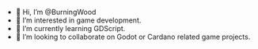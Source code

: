 - 👋 Hi, I’m @BurningWood
- 👀 I’m interested in game development. 
- 🌱 I’m currently learning GDScript. 
- 💞️ I’m looking to collaborate on Godot or Cardano related game projects. 

<!---
BurningWood/BurningWood is a ✨ special ✨ repository because its `README.md` (this file) appears on your GitHub profile.
You can click the Preview link to take a look at your changes.
--->
